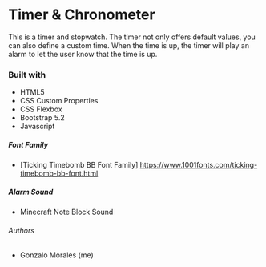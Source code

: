 # Timer & Chronometer

This is a timer and stopwatch.
The timer not only offers default values, you can also define a custom time. When the time is up, the timer will play an alarm to let the user know that the time is up.

### Built with

- HTML5
- CSS Custom Properties
- CSS Flexbox
- Bootstrap 5.2
- Javascript

##### Font Family
- [Ticking Timebomb BB Font Family] https://www.1001fonts.com/ticking-timebomb-bb-font.html

##### Alarm Sound
- Minecraft Note Block Sound

###### Authors
- Gonzalo Morales (me)
